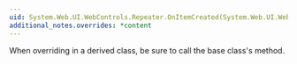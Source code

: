 ```yaml
---
uid: System.Web.UI.WebControls.Repeater.OnItemCreated(System.Web.UI.WebControls.RepeaterItemEventArgs)
additional_notes.overrides: *content
---
```


<p>When overriding <xref href="System.Web.UI.WebControls.Repeater.OnItemCreated(System.Web.UI.WebControls.RepeaterItemEventArgs)"></xref> in a derived class, be sure to call the base class's <xref href="System.Web.UI.WebControls.Repeater.OnItemCreated(System.Web.UI.WebControls.RepeaterItemEventArgs)"></xref> method.</p>



